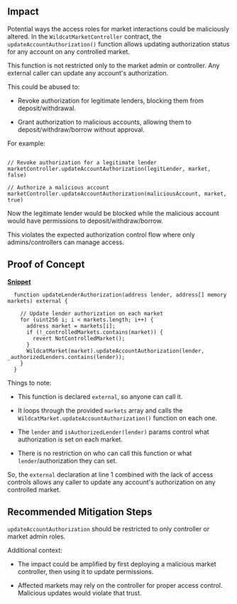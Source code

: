 ## Impact

Potential ways the access roles for market interactions could be maliciously altered. In the `WildcatMarketController` contract, the `updateAccountAuthorization()` function allows updating authorization status for any account on any controlled market. 

This function is not restricted only to the market admin or controller. Any external caller can update any account's authorization.

This could be abused to:

- Revoke authorization for legitimate lenders, blocking them from deposit/withdrawal.

- Grant authorization to malicious accounts, allowing them to deposit/withdraw/borrow without approval. 

For example:

```solidity

// Revoke authorization for a legitimate lender
marketController.updateAccountAuthorization(legitLender, market, false) 

// Authorize a malicious account
marketController.updateAccountAuthorization(maliciousAccount, market, true)

```

Now the legitimate lender would be blocked while the malicious account would have permissions to deposit/withdraw/borrow.

This violates the expected authorization control flow where only admins/controllers can manage access.

## Proof of Concept

**[Snippet](https://github.com/code-423n4/2023-10-wildcat/blob/c5df665f0bc2ca5df6f06938d66494b11e7bdada/src/WildcatMarketController.sol#L182-L190)**

```solidity
  function updateLenderAuthorization(address lender, address[] memory markets) external {

    // Update lender authorization on each market
    for (uint256 i; i < markets.length; i++) {
      address market = markets[i];
      if (!_controlledMarkets.contains(market)) {
        revert NotControlledMarket();
      }
      WildcatMarket(market).updateAccountAuthorization(lender, _authorizedLenders.contains(lender));
    }
  }
```

Things to note:

- This function is declared `external`, so anyone can call it. 

- It loops through the provided `markets` array and calls the `WildcatMarket.updateAccountAuthorization()` function on each one.

- The `lender` and `isAuthorizedLender(lender)` params control what authorization is set on each market.

- There is no restriction on who can call this function or what `lender`/authorization they can set.

So, the `external` declaration at line 1 combined with the lack of access controls allows any caller to update any account's authorization on any controlled market.

## Recommended Mitigation Steps

`updateAccountAuthorization` should be restricted to only controller or market admin roles.

Additional context:

- The impact could be amplified by first deploying a malicious market controller, then using it to update permissions.

- Affected markets may rely on the controller for proper access control. Malicious updates would violate that trust.
